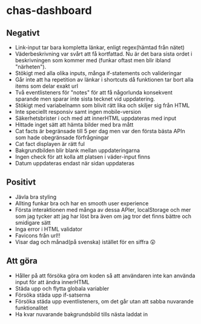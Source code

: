 # chas-dashboard

## Negativt
* Link-input tar bara kompletta länkar, enligt regex(hämtad från nätet)
* Väderbeskrivning var svårt att få kortfattad. Nu är det bara sista ordet i beskrivningen som kommer med (funkar oftast men blir ibland "närheten").
* Stökigt med alla olika inputs, många if-statements och valideringar
* Går inte att ha repetition av länkar i shortcuts då funktionen tar bort alla items som delar exakt url
* Två eventlisteners för "notes" för att få någorlunda konsekvent sparande men sparar inte sista tecknet vid uppdatering.
* Stökigt med variabelnamn som blivit rätt lika och skiljer sig från HTML
* Inte speciellt responsiv samt ingen mobile-version
* Säkerhetsbrister i och med att innerHTML uppdateras med input
* Hittade inget sätt att hämta bilder med bra mått
* Cat facts är begränsade till 5 per dag men var den första bästa APIn som hade obegränsade förfrågningar
* Cat fact displayen är rätt ful
* Bakgrundbilden blir blank mellan uppdateringarna
* Ingen check för att kolla att platsen i väder-input finns
* Datum uppdateras endast när sidan uppdateras
  

## Positivt
* Jävla bra styling
* Allting funkar bra och har en smooth user experience
* Första interaktionen med många av dessa APIer, localStorage och mer som jag tycker att jag har löst bra även om jag tror det finns bättre och smidigare sätt
* Inga error i HTML validator
* Favicons från url!!
* Visar dag och månad(på svenska) istället för en siffra 😲

## Att göra
* Håller på att försöka göra om koden så att användaren inte kan använda input för att ändra innerHTML
* Städa upp och flytta globala variabler
* Försöka städa upp if-satserna
* Försöka städa upp eventlisteners, om det går utan att sabba nuvarande funktionalitet
* Ha kvar nuvarande bakgrundsbild tills nästa laddat in
  
